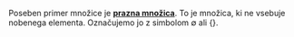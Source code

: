 Poseben primer množice je <u>**prazna množica**</u>.
To je množica, ki ne vsebuje nobenega elementa.
Označujemo jo z simbolom $\emptyset$ ali $\{ \}$.